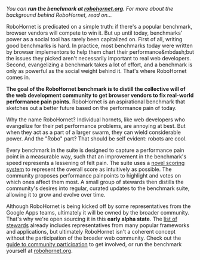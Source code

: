 *You can __run the benchmark at [robohornet.org](http://www.robohornet.org)__. For more about the background behind RoboHornet, read on...*

RoboHornet is predicated on a simple truth: if there's a popular benchmark, browser vendors will compete to win it. But up until today, benchmarks' power as a social tool has rarely been capitalized on. First of all, writing good benchmarks is hard. In practice, most benchmarks today were written by browser implementors to help them chart their performance&mbdash;but the issues they picked aren't necessarily important to real web developers. Second, evangelizing a benchmark takes a lot of effort, and a benchmark is only as powerful as the social weight behind it. That's where RoboHornet comes in.

**The goal of the RoboHornet benchmark is to distill the collective will of the web development community to get browser vendors to fix real-world performance pain points.** RoboHornet is an aspirational benchmark that sketches out a better future based on the performance pain of today. 

Why the name RoboHornet? Individual hornets, like web developers who evangelize for their pet performance problems, are annoying at best. But when they act as a part of a larger swarm, they can wield considerable power. And the "Robo" part? That should be self evident: robots are cool.

Every benchmark in the suite is designed to capture a performance pain point in a measurable way, such that an improvement in the benchmark's speed represents a lessening of felt pain. The suite uses a [novel scoring system](https://github.com/robohornet/robohornet/wiki/Benchmark-Scoring) to represent the overall score as intuitively as possible. The community proposes performance painpoints to highlight and votes on which ones affect them most. A small group of stewards then distills the community's desires into regular, curated updates to the benchmark suite, allowing it to grow and evolve over time.

Although RoboHornet is being kicked off by some representatives from the Google Apps teams, ultimately it will be owned by the broader community. That's why we're open sourcing it in this **early alpha state**. The [list of stewards](https://github.com/robohornet/robohornet/wiki/Committee-Membership) already includes representatives from many popular frameworks and applications, but ultimately RoboHornet isn't a coherent concept without the participation of the broader web community. Check out the [guide to community participation](https://github.com/robohornet/robohornet/wiki/Community-Participation) to get involved, or run the benchmark yourself at [robohornet.org](http://www.robohornet.org).